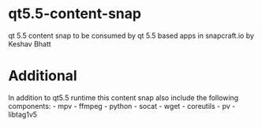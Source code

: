 # qt5.5-content-snap
qt 5.5 content snap to be consumed by qt 5.5 based apps in snapcraft.io by Keshav Bhatt
# Additional
In addition to qt5.5 runtime this content snap also include the following components:
           - mpv
           - ffmpeg
           - python
           - socat
           - wget
           - coreutils
           - pv
           - libtag1v5
